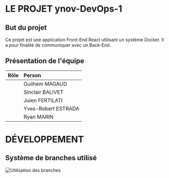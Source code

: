 # LE PROJET ynov-DevOps-1

## But du projet
Ce projet est une application Front-End React utilisant un système Docker.
Il a pour finalité de communiquer avec un Back-End.

## Présentation de l'équipe
|Rôle      | Person             |
|----------|:-------------------|
|          |Guilhem MAGAUD      |
|          |Sinclair BALIVET    |
|          |Juien FERTILATI     |
|          |Yves-Robert ESTRADA |
|          |Ryan MARIN          |

# DÉVELOPPEMENT

## Système de branches utilisé
![Utilisation des branches](https://user-images.githubusercontent.com/95910660/196155129-60bf4974-3816-4e6c-a3a5-20d44b29550c.png)

